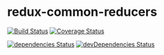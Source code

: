 # redux-common-reducers

[![Build Status](https://travis-ci.org/try-again-apps/redux-common-reducers.svg?branch=master)](https://travis-ci.org/try-again-apps/redux-common-reducers)
[![Coverage Status](https://coveralls.io/repos/github/try-again-apps/redux-common-reducers/badge.svg?branch=master)](https://coveralls.io/github/try-again-apps/redux-common-reducers?branch=master)

[![dependencies Status](https://david-dm.org/try-again-apps/redux-common-reducers/status.svg)](https://david-dm.org/try-again-apps/redux-common-reducers)
[![devDependencies Status](https://david-dm.org/try-again-apps/redux-common-reducers/dev-status.svg)](https://david-dm.org/try-again-apps/redux-common-reducers?type=dev)
